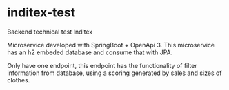# inditex-test
Backend technical test Inditex 

Microservice developed with SpringBoot + OpenApi 3. This microservice has an h2 embeded database and consume that with JPA.

Only have one endpoint, this endpoint has the functionality of filter information from database, using a scoring generated by sales and sizes of clothes.
